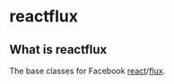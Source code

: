 # reactflux

## What is reactflux

The base classes for Facebook [react](https://facebook.github.io/react/)/[flux](https://facebook.github.io/flux/).

